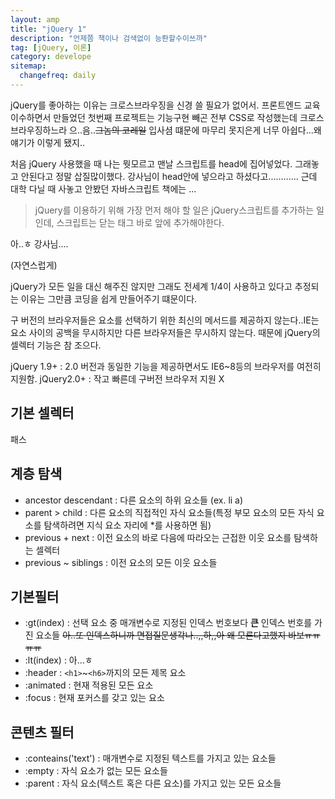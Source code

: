 ```yaml
---
layout: amp
title: "jQuery 1"
description: "언제쯤 책이나 검색없이 능롼할수이쓰까"
tag: [jQuery, 이론]
category: develope
sitemap:
  changefreq: daily
---
```


jQuery를 좋아하는 이유는 크로스브라우징을 신경 쓸 필요가 없어서.
프론트엔드 교육 이수하면서 만들었던 첫번째 프로젝트는 기능구현 빼곤 전부 CSS로 작성했는데 크로스브라우징하느라 으..음..~~그놈의 코레일~~ 입사셤 떄문에 마무리 못지은게 너무 아쉽다...왜 얘기가 이렇게 됐지..

처음 jQuery 사용했을 때 나는 뭣모르고 맨날 스크립트를 head에 집어넣었다. 그래놓고 안된다고 정말 삽질많이했다. 강사님이 head안에 넣으라고 하셨다고............ 근데 대학 다닐 때 사놓고 안봤던 자바스크립트 책에는 ...
> jQuery를 이용하기 위해 가장 먼저 해야 할 일은 jQuery스크립트를 추가하는 일인데, 스크립트는 닫는 </body>태그 바로 앞에 추가해야한다.

아..ㅎ 강사님....

(자연스럽게)

jQuery가 모든 일을 대신 해주진 않지만 그래도 전세계 1/4이 사용하고 있다고 추정되는 이유는 그만큼 코딩을 쉽게 만들어주기 떄문이다.

구 버전의 브라우저들은 요소를 선택하기 위한 최신의 메서드를 제공하지 않는다..IE는 요소 사이의 공백을 무시하지만 다른 브라우저들은 무시하지 않는다. 때문에 jQuery의 셀렉터 기능은 참 조으다.

jQuery 1.9+ : 2.0 버전과 동일한 기능을 제공하면서도 IE6~8등의 브라우저를 여전히 지원함.
jQuery2.0+ : 작고 빠른데 구버전 브라우저 지원 X

## 기본 셀렉터
패스

## 계층 탐색
+ ancestor descendant : 다른 요소의 하위 요소들 (ex. li a)
+ parent > child : 다른 요소의 직접적인 자식 요소들(특정 부모 요소의 모든 자식 요소를 탐색하려면 지식 요소 자리에 *를 사용하면 됨)
+ previous + next : 이전 요소의 바로 다음에 따라오는 근접한 이웃 요소를 탐색하는 셀렉터
+ previous ~ siblings : 이전 요소의 모든 이웃 요소들

## 기본필터
+ :gt(index) : 선택 요소 중 매개변수로 지정된 인덱스 번호보다 **큰** 인덱스 번호를 가진 요소들
~~아..또 인덱스하니까 면접질문생각나..,,하,,아 왜 모른다고했지 바보ㅠㅠㅠㅠ~~
+ :lt(index) : 아...ㅎ
+ :header : `<h1>`~`<h6>`까지의 모든 제목 요소
+ :animated : 현재 적용된 모든 요소
+ :focus : 현재 포커스를 갖고 있는 요소

## 콘텐츠 필터
+ :conteains('text') : 매개변수로 지정된 텍스트를 가지고 있는 요소들
+ :empty : 자식 요소가 없는 모든 요소들
+ :parent : 자식 요소(텍스트 혹은 다른 요소)를 가지고 있는 모든 요소들

